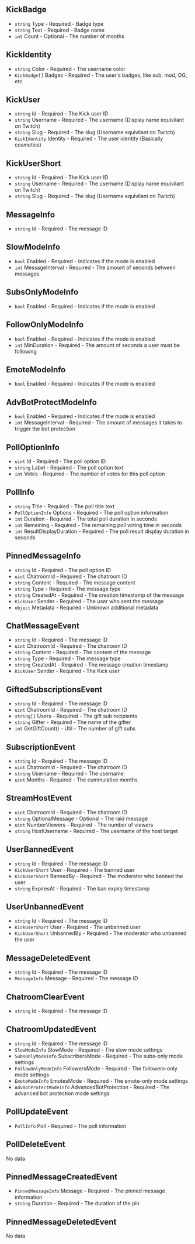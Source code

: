 ## KickBadge

- `string` Type  - Required - Badge type
- `string` Text  - Required - Badge name
- `int`    Count - Optional - The number of months

## KickIdentity

- `string`      Color  - Required - The username color
- `KickBadge[]` Badges - Required - The user's badges, like sub, mod, OG, etc

## KickUser

- `string`       Id       - Required - The Kick user ID
- `string`       Username - Required - The username (Display name equivilant on Twitch)
- `string`       Slug     - Required - The slug (Username equivilant on Twitch)
- `KickIdentity` Identity - Required - The user identity (Basically cosmetics)

## KickUserShort

- `string` Id       - Required - The Kick user ID
- `string` Username - Required - The username (Display name equivilant on Twitch)
- `string` Slug     - Required - The slug (Username equivilant on Twitch)

## MessageInfo

- `string` Id - Required - The message ID

## SlowModeInfo

- `bool` Enabled         - Required - Indicates if the mode is enabled
- `int`  MessageInterval - Required - The amount of seconds between messages

## SubsOnlyModeInfo

- `bool` Enabled - Required - Indicates if the mode is enabled

## FollowOnlyModeInfo

- `bool` Enabled     - Required - Indicates if the mode is enabled
- `int`  MinDuration - Required - The amount of seconds a user must be following

## EmoteModeInfo

- `bool` Enabled - Required - Indicates if the mode is enabled

## AdvBotProtectModeInfo

- `bool` Enabled         - Required - Indicates if the mode is enabled
- `int`  MessageInterval - Required - The amount of messages it takes to trigger the bot protection

## PollOptionInfo

- `uint`   Id    - Required - The poll option ID
- `string` Label - Required - The poll option text
- `int`    Votes - Required - The number of votes for this poll option

## PollInfo

- `string`         Title                 - Required - The poll title text
- `PollOptionInfo` Options               - Required - The poll option information
- `int`            Duration              - Required - The total poll duration in seconds
- `int`            Remaining             - Required - The remaining poll voting time in seconds
- `int`            ResultDisplayDuration - Required - The poll result display duration in seconds

## PinnedMessageInfo

- `string`   Id         - Required - The poll option ID
- `uint`     ChatroomId - Required - The chatroom ID
- `string`   Content    - Required - The message content
- `string`   Type       - Required - The message type
- `string`   CreatedAt  - Required - The creation timestamp of the message
- `KickUser` Sender     - Required - The user who sent the message
- `object`   Metadata   - Required - Unknown additional metadata

## ChatMessageEvent

- `string`   Id         - Required - The message ID
- `uint`     ChatroomId - Required - The chatroom ID
- `string`   Content    - Required - The content of the message
- `string`   Type       - Required - The message type
- `string`   CreatedAt  - Required - The message creation timestamp
- `KickUser` Sender     - Required - The Kick user

## GiftedSubscriptionsEvent

- `string`   Id             - Required - The message ID
- `uint`     ChatroomId     - Required - The chatroom ID
- `string[]` Users          - Required - The gift sub recipients
- `string`   Gifter         - Required - The name of the gifter
- `int`      GetGiftCount() - Util     - The number of gift subs

## SubscriptionEvent

- `string` Id         - Required - The message ID
- `uint`   ChatroomId - Required - The chatroom ID
- `string` Username   - Required - The username
- `uint`   Months     - Required - The cummulative months

## StreamHostEvent

- `uint`   ChatroomId      - Required - The chatroom ID
- `string` OptionalMessage - Optional - The raid message
- `uint`   NumberViewers   - Required - The number of viewers
- `string` HostUsername    - Required - The username of the host target

## UserBannedEvent

- `string`        Id        - Required - The message ID
- `KickUserShort` User      - Required - The banned user
- `KickUserShort` BannedBy  - Required - The moderator who banned the user
- `string`        ExpiresAt - Required - The ban expiry timestamp

## UserUnbannedEvent

- `string`        Id         - Required - The message ID
- `KickUserShort` User       - Required - The unbanned user
- `KickUserShort` UnbannedBy - Required - The moderator who unbanned the user

## MessageDeletedEvent

- `string`      Id      - Required - The message ID
- `MessageInfo` Message - Required - The message ID

## ChatroomClearEvent

- `string` Id - Required - The message ID

## ChatroomUpdatedEvent

- `string`                Id                    - Required - The message ID
- `SlowModeInfo`          SlowMode              - Required - The slow mode settings
- `SubsOnlyModeInfo`      SubscribersMode       - Required - The subs-only mode settings
- `FollowOnlyModeInfo`    FollowersMode         - Required - The followers-only mode settings
- `EmoteModeInfo`         EmotesMode            - Required - The emote-only mode settings
- `AdvBotProtectModeInfo` AdvancedBotProtection - Required - The advanced bot protection mode settings

## PollUpdateEvent

- `PollInfo` Poll - Required - The poll information

## PollDeleteEvent

No data

## PinnedMessageCreatedEvent

- `PinnedMessageInfo` Message  - Required - The pinned message information
- `string`            Duration - Required - The duration of the pin

## PinnedMessageDeletedEvent

No data
